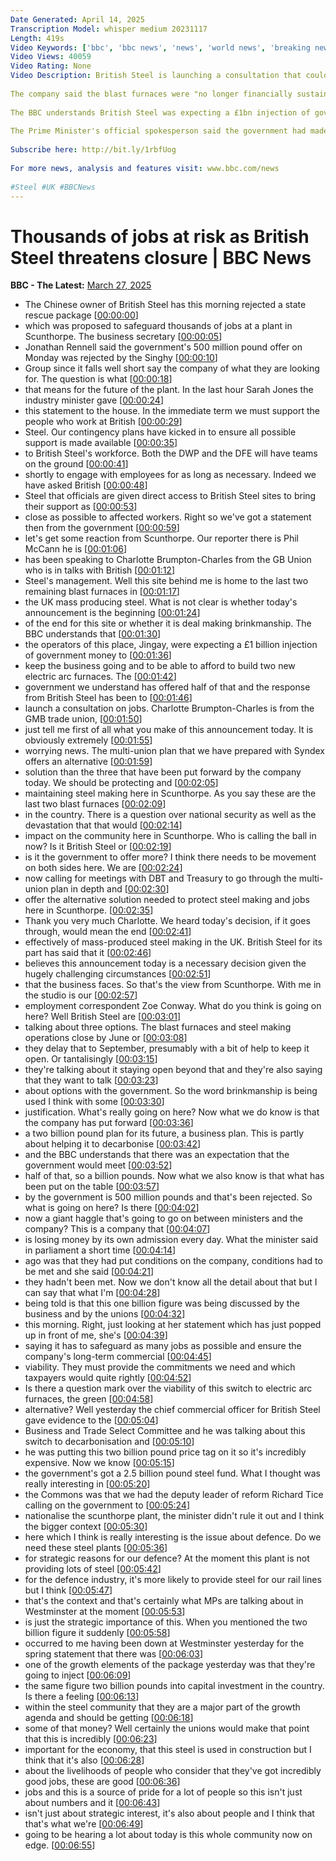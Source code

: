 ```yaml
---
Date Generated: April 14, 2025
Transcription Model: whisper medium 20231117
Length: 419s
Video Keywords: ['bbc', 'bbc news', 'news', 'world news', 'breaking news', 'us news', 'world', 'america', 'usa', 'usa news', 'india news']
Video Views: 40059
Video Rating: None
Video Description: British Steel is launching a consultation that could see the closure of its two blast furnaces at Scunthorpe, in England, putting up to 2,700 jobs at risk out of a workforce of 3,500.
 
The company said the blast furnaces were "no longer financially sustainable" due to tough market conditions, the imposition of tariffs and higher environmental costs.
 
The BBC understands British Steel was expecting a £1bn injection of government money to keep the business going, but was offered £500m.
 
The Prime Minister's official spokesperson said the government had made a "generous offer" to British Steel and it would continue to work with the company and its Chinese owner Jingye to secure its future.
 
Subscribe here: http://bit.ly/1rbfUog
 
For more news, analysis and features visit: www.bbc.com/news
 
#Steel #UK #BBCNews
---
```


# Thousands of jobs at risk as British Steel threatens closure | BBC News
**BBC - The Latest:** [March 27, 2025](https://www.youtube.com/watch?v=73LRSUlmPTM)
*  The Chinese owner of British Steel has this morning rejected a state rescue package [[00:00:00](https://www.youtube.com/watch?v=73LRSUlmPTM&t=0.0s)]
*  which was proposed to safeguard thousands of jobs at a plant in Scunthorpe. The business secretary [[00:00:05](https://www.youtube.com/watch?v=73LRSUlmPTM&t=5.28s)]
*  Jonathan Rennell said the government's 500 million pound offer on Monday was rejected by the Singhy [[00:00:10](https://www.youtube.com/watch?v=73LRSUlmPTM&t=10.48s)]
*  Group since it falls well short say the company of what they are looking for. The question is what [[00:00:18](https://www.youtube.com/watch?v=73LRSUlmPTM&t=18.240000000000002s)]
*  that means for the future of the plant. In the last hour Sarah Jones the industry minister gave [[00:00:24](https://www.youtube.com/watch?v=73LRSUlmPTM&t=24.0s)]
*  this statement to the house. In the immediate term we must support the people who work at British [[00:00:29](https://www.youtube.com/watch?v=73LRSUlmPTM&t=29.52s)]
*  Steel. Our contingency plans have kicked in to ensure all possible support is made available [[00:00:35](https://www.youtube.com/watch?v=73LRSUlmPTM&t=35.12s)]
*  to British Steel's workforce. Both the DWP and the DFE will have teams on the ground [[00:00:41](https://www.youtube.com/watch?v=73LRSUlmPTM&t=41.12s)]
*  shortly to engage with employees for as long as necessary. Indeed we have asked British [[00:00:48](https://www.youtube.com/watch?v=73LRSUlmPTM&t=48.32s)]
*  Steel that officials are given direct access to British Steel sites to bring their support as [[00:00:53](https://www.youtube.com/watch?v=73LRSUlmPTM&t=53.6s)]
*  close as possible to affected workers. Right so we've got a statement then from the government [[00:00:59](https://www.youtube.com/watch?v=73LRSUlmPTM&t=59.12s)]
*  let's get some reaction from Scunthorpe. Our reporter there is Phil McCann he is [[00:01:06](https://www.youtube.com/watch?v=73LRSUlmPTM&t=66.8s)]
*  has been speaking to Charlotte Brumpton-Charles from the GB Union who is in talks with British [[00:01:12](https://www.youtube.com/watch?v=73LRSUlmPTM&t=72.24s)]
*  Steel's management. Well this site behind me is home to the last two remaining blast furnaces in [[00:01:17](https://www.youtube.com/watch?v=73LRSUlmPTM&t=77.36s)]
*  the UK mass producing steel. What is not clear is whether today's announcement is the beginning [[00:01:24](https://www.youtube.com/watch?v=73LRSUlmPTM&t=84.4s)]
*  of the end for this site or whether it is deal making brinkmanship. The BBC understands that [[00:01:30](https://www.youtube.com/watch?v=73LRSUlmPTM&t=90.16000000000001s)]
*  the operators of this place, Jingay, were expecting a £1 billion injection of government money to [[00:01:36](https://www.youtube.com/watch?v=73LRSUlmPTM&t=96.08000000000001s)]
*  keep the business going and to be able to afford to build two new electric arc furnaces. The [[00:01:42](https://www.youtube.com/watch?v=73LRSUlmPTM&t=102.08000000000001s)]
*  government we understand has offered half of that and the response from British Steel has been to [[00:01:46](https://www.youtube.com/watch?v=73LRSUlmPTM&t=106.48s)]
*  launch a consultation on jobs. Charlotte Brumpton-Charles is from the GMB trade union, [[00:01:50](https://www.youtube.com/watch?v=73LRSUlmPTM&t=110.48s)]
*  just tell me first of all what you make of this announcement today. It is obviously extremely [[00:01:55](https://www.youtube.com/watch?v=73LRSUlmPTM&t=115.52000000000001s)]
*  worrying news. The multi-union plan that we have prepared with Syndex offers an alternative [[00:01:59](https://www.youtube.com/watch?v=73LRSUlmPTM&t=119.44s)]
*  solution than the three that have been put forward by the company today. We should be protecting and [[00:02:05](https://www.youtube.com/watch?v=73LRSUlmPTM&t=125.52000000000001s)]
*  maintaining steel making here in Scunthorpe. As you say these are the last two blast furnaces [[00:02:09](https://www.youtube.com/watch?v=73LRSUlmPTM&t=129.92000000000002s)]
*  in the country. There is a question over national security as well as the devastation that that would [[00:02:14](https://www.youtube.com/watch?v=73LRSUlmPTM&t=134.4s)]
*  impact on the community here in Scunthorpe. Who is calling the ball in now? Is it British Steel or [[00:02:19](https://www.youtube.com/watch?v=73LRSUlmPTM&t=139.28s)]
*  is it the government to offer more? I think there needs to be movement on both sides here. We are [[00:02:24](https://www.youtube.com/watch?v=73LRSUlmPTM&t=144.16s)]
*  now calling for meetings with DBT and Treasury to go through the multi-union plan in depth and [[00:02:30](https://www.youtube.com/watch?v=73LRSUlmPTM&t=150.72s)]
*  offer the alternative solution needed to protect steel making and jobs here in Scunthorpe. [[00:02:35](https://www.youtube.com/watch?v=73LRSUlmPTM&t=155.92000000000002s)]
*  Thank you very much Charlotte. We heard today's decision, if it goes through, would mean the end [[00:02:41](https://www.youtube.com/watch?v=73LRSUlmPTM&t=161.04s)]
*  effectively of mass-produced steel making in the UK. British Steel for its part has said that it [[00:02:46](https://www.youtube.com/watch?v=73LRSUlmPTM&t=166.56s)]
*  believes this announcement today is a necessary decision given the hugely challenging circumstances [[00:02:51](https://www.youtube.com/watch?v=73LRSUlmPTM&t=171.44s)]
*  that the business faces. So that's the view from Scunthorpe. With me in the studio is our [[00:02:57](https://www.youtube.com/watch?v=73LRSUlmPTM&t=177.12s)]
*  employment correspondent Zoe Conway. What do you think is going on here? Well British Steel are [[00:03:01](https://www.youtube.com/watch?v=73LRSUlmPTM&t=181.6s)]
*  talking about three options. The blast furnaces and steel making operations close by June or [[00:03:08](https://www.youtube.com/watch?v=73LRSUlmPTM&t=188.08s)]
*  they delay that to September, presumably with a bit of help to keep it open. Or tantalisingly [[00:03:15](https://www.youtube.com/watch?v=73LRSUlmPTM&t=195.28s)]
*  they're talking about it staying open beyond that and they're also saying that they want to talk [[00:03:23](https://www.youtube.com/watch?v=73LRSUlmPTM&t=203.52s)]
*  about options with the government. So the word brinkmanship is being used I think with some [[00:03:30](https://www.youtube.com/watch?v=73LRSUlmPTM&t=210.08s)]
*  justification. What's really going on here? Now what we do know is that the company has put forward [[00:03:36](https://www.youtube.com/watch?v=73LRSUlmPTM&t=216.32s)]
*  a two billion pound plan for its future, a business plan. This is partly about helping it to decarbonise [[00:03:42](https://www.youtube.com/watch?v=73LRSUlmPTM&t=222.8s)]
*  and the BBC understands that there was an expectation that the government would meet [[00:03:52](https://www.youtube.com/watch?v=73LRSUlmPTM&t=232.16000000000003s)]
*  half of that, so a billion pounds. Now what we also know is that what has been put on the table [[00:03:57](https://www.youtube.com/watch?v=73LRSUlmPTM&t=237.28s)]
*  by the government is 500 million pounds and that's been rejected. So what is going on here? Is there [[00:04:02](https://www.youtube.com/watch?v=73LRSUlmPTM&t=242.72000000000003s)]
*  now a giant haggle that's going to go on between ministers and the company? This is a company that [[00:04:07](https://www.youtube.com/watch?v=73LRSUlmPTM&t=247.6s)]
*  is losing money by its own admission every day. What the minister said in parliament a short time [[00:04:14](https://www.youtube.com/watch?v=73LRSUlmPTM&t=254.4s)]
*  ago was that they had put conditions on the company, conditions had to be met and she said [[00:04:21](https://www.youtube.com/watch?v=73LRSUlmPTM&t=261.76s)]
*  they hadn't been met. Now we don't know all the detail about that but I can say that what I'm [[00:04:28](https://www.youtube.com/watch?v=73LRSUlmPTM&t=268.0s)]
*  being told is that this one billion figure was being discussed by the business and by the unions [[00:04:32](https://www.youtube.com/watch?v=73LRSUlmPTM&t=272.64s)]
*  this morning. Right, just looking at her statement which has just popped up in front of me, she's [[00:04:39](https://www.youtube.com/watch?v=73LRSUlmPTM&t=279.44s)]
*  saying it has to safeguard as many jobs as possible and ensure the company's long-term commercial [[00:04:45](https://www.youtube.com/watch?v=73LRSUlmPTM&t=285.12s)]
*  viability. They must provide the commitments we need and which taxpayers would quite rightly [[00:04:52](https://www.youtube.com/watch?v=73LRSUlmPTM&t=292.0s)]
*  Is there a question mark over the viability of this switch to electric arc furnaces, the green [[00:04:58](https://www.youtube.com/watch?v=73LRSUlmPTM&t=298.79999999999995s)]
*  alternative? Well yesterday the chief commercial officer for British Steel gave evidence to the [[00:05:04](https://www.youtube.com/watch?v=73LRSUlmPTM&t=304.47999999999996s)]
*  Business and Trade Select Committee and he was talking about this switch to decarbonisation and [[00:05:10](https://www.youtube.com/watch?v=73LRSUlmPTM&t=310.15999999999997s)]
*  he was putting this two billion pound price tag on it so it's incredibly expensive. Now we know [[00:05:15](https://www.youtube.com/watch?v=73LRSUlmPTM&t=315.59999999999997s)]
*  the government's got a 2.5 billion pound steel fund. What I thought was really interesting in [[00:05:20](https://www.youtube.com/watch?v=73LRSUlmPTM&t=320.0s)]
*  the Commons was that we had the deputy leader of reform Richard Tice calling on the government to [[00:05:24](https://www.youtube.com/watch?v=73LRSUlmPTM&t=324.96s)]
*  nationalise the scunthorpe plant, the minister didn't rule it out and I think the bigger context [[00:05:30](https://www.youtube.com/watch?v=73LRSUlmPTM&t=330.4s)]
*  here which I think is really interesting is the issue about defence. Do we need these steel plants [[00:05:36](https://www.youtube.com/watch?v=73LRSUlmPTM&t=336.8s)]
*  for strategic reasons for our defence? At the moment this plant is not providing lots of steel [[00:05:42](https://www.youtube.com/watch?v=73LRSUlmPTM&t=342.96s)]
*  for the defence industry, it's more likely to provide steel for our rail lines but I think [[00:05:47](https://www.youtube.com/watch?v=73LRSUlmPTM&t=347.76s)]
*  that's the context and that's certainly what MPs are talking about in Westminster at the moment [[00:05:53](https://www.youtube.com/watch?v=73LRSUlmPTM&t=353.68s)]
*  is just the strategic importance of this. When you mentioned the two billion figure it suddenly [[00:05:58](https://www.youtube.com/watch?v=73LRSUlmPTM&t=358.32s)]
*  occurred to me having been down at Westminster yesterday for the spring statement that there was [[00:06:03](https://www.youtube.com/watch?v=73LRSUlmPTM&t=363.92s)]
*  one of the growth elements of the package yesterday was that they're going to inject [[00:06:09](https://www.youtube.com/watch?v=73LRSUlmPTM&t=369.44s)]
*  the same figure two billion pounds into capital investment in the country. Is there a feeling [[00:06:13](https://www.youtube.com/watch?v=73LRSUlmPTM&t=373.68s)]
*  within the steel community that they are a major part of the growth agenda and should be getting [[00:06:18](https://www.youtube.com/watch?v=73LRSUlmPTM&t=378.8s)]
*  some of that money? Well certainly the unions would make that point that this is incredibly [[00:06:23](https://www.youtube.com/watch?v=73LRSUlmPTM&t=383.12s)]
*  important for the economy, that this steel is used in construction but I think that it's also [[00:06:28](https://www.youtube.com/watch?v=73LRSUlmPTM&t=388.32s)]
*  about the livelihoods of people who consider that they've got incredibly good jobs, these are good [[00:06:36](https://www.youtube.com/watch?v=73LRSUlmPTM&t=396.48s)]
*  jobs and this is a source of pride for a lot of people so this isn't just about numbers and it [[00:06:43](https://www.youtube.com/watch?v=73LRSUlmPTM&t=403.68s)]
*  isn't just about strategic interest, it's also about people and I think that that's what we're [[00:06:49](https://www.youtube.com/watch?v=73LRSUlmPTM&t=409.76s)]
*  going to be hearing a lot about today is this whole community now on edge. [[00:06:55](https://www.youtube.com/watch?v=73LRSUlmPTM&t=415.36s)]
